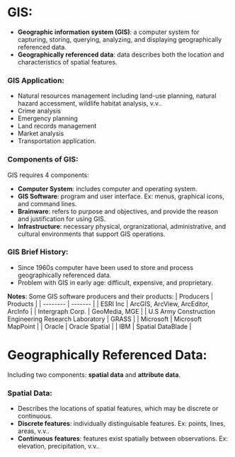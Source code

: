 # GIS:
* **Geographic information system (GIS)**: a computer system for capturing, storing, querying, analyzing, and displaying geographically referenced data.
* **Geographically referenced data**: data describes both the location and characteristics of spatial features.
### GIS Application:
* Natural resources management including land-use planning, natural hazard accessment, wildlife habitat analysis, v.v..
* Crime analysis
* Emergency planning
* Land records management
* Market analysis
* Transportation application.
### Components of GIS:
GIS requires 4 components:
* **Computer System**: includes computer and operating system.
* **GIS Software**: program and user interface. Ex: menus, graphical icons, and command lines.
* **Brainware**: refers to purpose and objectives, and provide the reason and justification for using GIS.
* **Infrastructure**: necessary physical, orgranizational, administrative, and cultural environments that support GIS operations.
### GIS Brief History:
* Since 1960s computer have been used to store and process geographically referenced data.
* Problem with GIS in early age: difficult, expensive, and proprietary.

**Notes**: Some GIS software producers and their products:
| Producers | Products |
| -------- | ------- |
| ESRI Inc | ArcGIS, ArcView, ArcEditor, ArcInfo |
| Intergraph Corp. | GeoMedia, MGE |
| U.S Army Construction Engineering Research Laboratory | GRASS |
| Microsoft | Microsoft MapPoint |
| Oracle | Oracle Spatial |
| IBM | Spatial DataBlade |

# Geographically Referenced Data:
Including two components: **spatial data** and **attribute data**.
### Spatial Data:
* Describes the locations of spatial features, which may be discrete or continuous.
* **Discrete features**: individually distinguisable features. Ex: points, lines, areas, v.v..
* **Continuous features**: features exist spatially between observations. Ex: elevation, precipitation, v.v..


